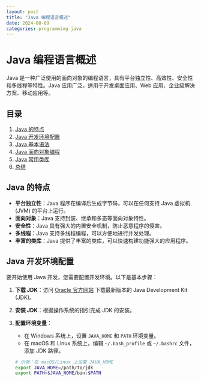 ```yaml
---
layout: post
title: "Java 编程语言概述"
date: 2024-08-09
categories: programming java
---
```


# Java 编程语言概述

Java 是一种广泛使用的面向对象的编程语言，具有平台独立性、高效性、安全性和多线程等特性。Java 应用广泛，适用于开发桌面应用、Web 应用、企业级解决方案、移动应用等。

## 目录

1. [Java 的特点](#java-的特点)
2. [Java 开发环境配置](#java-开发环境配置)
3. [Java 基本语法](#java-基本语法)
4. [Java 面向对象编程](#java-面向对象编程)
5. [Java 常用类库](#java-常用类库)
6. [总结](#总结)

## Java 的特点

- **平台独立性**：Java 程序在编译后生成字节码，可以在任何支持 Java 虚拟机 (JVM) 的平台上运行。
- **面向对象**：Java 支持封装、继承和多态等面向对象特性。
- **安全性**：Java 具有强大的内置安全机制，防止恶意程序的侵害。
- **多线程**：Java 支持多线程编程，可以方便地进行并发处理。
- **丰富的类库**：Java 提供了丰富的类库，可以快速构建功能强大的应用程序。

## Java 开发环境配置

要开始使用 Java 开发，您需要配置开发环境。以下是基本步骤：

1. **下载 JDK**：访问 [Oracle 官方网站](https://www.oracle.com/java/technologies/javase-downloads.html) 下载最新版本的 Java Development Kit (JDK)。
2. **安装 JDK**：根据操作系统的指引完成 JDK 的安装。
3. **配置环境变量**：
   - 在 Windows 系统上，设置 `JAVA_HOME` 和 `PATH` 环境变量。
   - 在 macOS 和 Linux 系统上，编辑 `~/.bash_profile` 或 `~/.bashrc` 文件，添加 JDK 路径。

   ```bash
   # 示例：在 macOS/Linux 上设置 JAVA_HOME
   export JAVA_HOME=/path/to/jdk
   export PATH=$JAVA_HOME/bin:$PATH
